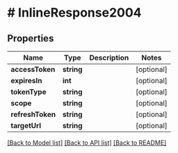 # # InlineResponse2004

## Properties

Name | Type | Description | Notes
------------ | ------------- | ------------- | -------------
**accessToken** | **string** |  | [optional]
**expiresIn** | **int** |  | [optional]
**tokenType** | **string** |  | [optional]
**scope** | **string** |  | [optional]
**refreshToken** | **string** |  | [optional]
**targetUrl** | **string** |  | [optional]

[[Back to Model list]](../../README.md#models) [[Back to API list]](../../README.md#endpoints) [[Back to README]](../../README.md)
